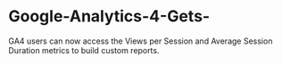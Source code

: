 # Google-Analytics-4-Gets-
GA4 users can now access the Views per Session and Average Session Duration metrics to build custom reports.
